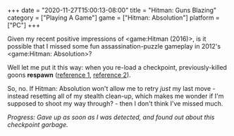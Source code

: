+++
date = "2020-11-27T15:00:13-08:00"
title = "Hitman: Guns Blazing"
category = ["Playing A Game"]
game = ["Hitman: Absolution"]
platform = ["PC"]
+++

Given my recent positive impressions of <game:Hitman (2016)>, is it possible that I missed some fun assassination-puzzle gameplay in 2012's <game:Hitman: Absolution>?

Well let me put it this way: when you re-load a checkpoint, previously-killed goons <b>respawn</b> (<a href="https://steamcommunity.com/app/203140/discussions/0/864951657863225736/">reference 1</a>, <a href="https://steamcommunity.com/app/203140/discussions/0/490125737473321024/">reference 2</a>).

So, no.  If Hitman: Absolution won't allow me to retry <i>just</i> my last move - instead resetting all of my stealth clean-up, which makes me wonder if I'm supposed to shoot my way through? - then I don't think I've missed much.

<i>Progress: Gave up as soon as I was detected, and found out about this checkpoint garbage.</i>
